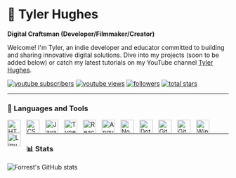 # 🚀 Tyler Hughes

**Digital Craftsman (Developer/Filmmaker/Creator)**

Welcome! I'm Tyler, an indie developer and educator committed to building and sharing innovative digital solutions. Dive into my projects (soon to be added below) or catch my latest tutorials on my YouTube channel [Tyler Hughes][youtube].

   <p align="left">
      <a href="https://www.youtube.com/@CodeWithTylerYT?sub_confirmation=1">
         <img alt="youtube subscribers" title="Subscribe to my YouTube channel" src="https://custom-icon-badges.demolab.com/youtube/channel/subscribers/UCB2qT-FEeWKBfBDcICJyAfQ?color=%23E05D44&label=SUBSCRIBE&logo=video&logoColor=white&style=for-the-badge&labelColor=CE4630"/></a> 
      <a href="https://www.youtube.com/@CodeWithTylerYT">
         <img alt="youtube views" title="YouTube views" src="https://custom-icon-badges.demolab.com/youtube/channel/views/UCB2qT-FEeWKBfBDcICJyAfQ?color=%23E1AD0E&logo=eye&logoColor=white&style=for-the-badge&labelColor=C79600"/></a> 
      <a href="https://github.com/codewithtyler?tab=followers">
         <img alt="followers" title="Follow me on Github" src="https://custom-icon-badges.demolab.com/github/followers/codewithtyler?color=236ad3&labelColor=1155ba&style=for-the-badge&logo=person-add&label=Follow&logoColor=white"/></a>
      <a href="https://github.com/codewithtyler?tab=repositories&sort=stargazers">
         <img alt="total stars" title="Total stars on GitHub" src="https://custom-icon-badges.demolab.com/github/stars/codewithtyler?color=55960c&style=for-the-badge&labelColor=488207&logo=star"/></a>
   </p>

---

### 🧰 Languages and Tools

<img align="left" alt="HTML" width="30px" style="padding-right:10px;" src="https://cdn.jsdelivr.net/gh/devicons/devicon/icons/html5/html5-plain.svg" />
<img align="left" alt="CSS" width="30px" style="padding-right:10px;" src="https://cdn.jsdelivr.net/gh/devicons/devicon/icons/css3/css3-plain.svg" />
<img align="left" alt="JavaScript" width="30px" style="padding-right:10px;" src="https://cdn.jsdelivr.net/gh/devicons/devicon/icons/javascript/javascript-plain.svg" />
<img align="left" alt="TypeScript" width="30px" style="padding-right:10px;" src="https://cdn.jsdelivr.net/gh/devicons/devicon/icons/typescript/typescript-plain.svg" />
<img align="left" alt="React" width="30px" style="padding-right:10px;" src="https://cdn.jsdelivr.net/gh/devicons/devicon/icons/react/react-original.svg" />
<img align="left" alt="Angular" width="30px" style="padding-right:10px;" src="https://cdn.jsdelivr.net/gh/devicons/devicon/icons/angularjs/angularjs-plain.svg" />
<img align="left" alt="NodeJS" width="30px" style="padding-right:10px;" src="https://cdn.jsdelivr.net/gh/devicons/devicon/icons/nodejs/nodejs-original.svg" />
<img align="left" alt="DotNet" width="30px" style="padding-right:10px;" src="https://cdn.jsdelivr.net/gh/devicons/devicon@latest/icons/dot-net/dot-net-original.svg" />
<img align="left" alt="Git" width="30px" style="padding-right:10px;" src="https://cdn.jsdelivr.net/gh/devicons/devicon/icons/git/git-original.svg" />
<img align="left" alt="GitHub" width="30px" style="padding-right:10px;" src="https://cdn.jsdelivr.net/gh/devicons/devicon/icons/github/github-original.svg" />
<img align="left" alt="Windows" width="30px" style="padding-right:10px;" src="https://cdn.jsdelivr.net/gh/devicons/devicon@latest/icons/windows11/windows11-original.svg" />
<img align="left" alt="Linux" width="30px" style="padding-right:10px;" src="https://cdn.jsdelivr.net/gh/devicons/devicon/icons/linux/linux-original.svg" />
<br />

---

### 📊 Stats

![Forrest's GitHub stats](https://github-readme-stats.vercel.app/api?username=codewithtyler&show_icons=true&theme=gruvbox)


[website]: tylerhughes.info
[youtube]: https://www.youtube.com/@CodeWithTylerYT?sub_confirmation=1
